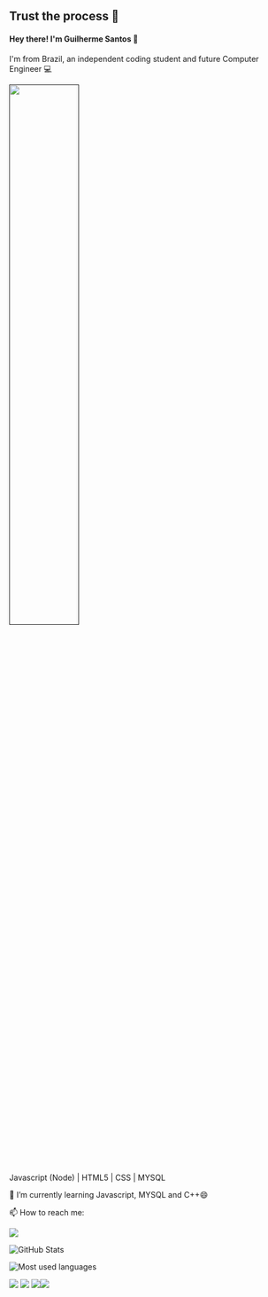  ## Trust the process 🖖
 #### Hey there! I'm Guilherme Santos 👋


I'm from Brazil, an independent coding student and future Computer Engineer :computer: 

[<img src="./assets/catcoder.gif" width = 50% />]()

Javascript (Node) | HTML5 | CSS | MYSQL

🔭  I’m currently learning Javascript, MYSQL and C++😄

📫 How to reach me: 

[<img src="https://img.shields.io/badge/LinkedIn-0077B5?style=for-the-badge&logo=linkedin&logoColor=white" />](https://www.linkedin.com/in/guilherme-emeterio-developer)

![GitHub Stats](https://github-readme-stats.vercel.app/api?username=dankalighieri&hide_border=true&show_icons=true&include_all_commits=false&count_private=true&line_height=24&text_color=ffffff&icon_color=ffffff&bg_color=0,833ab4,5851db,405de6&title_color=ffffff)
     
![Most used languages](https://github-readme-stats.vercel.app/api/top-langs/?username=dankalighieri&hide=html&hide_border=true&card_width=320&layout=compact&langs_count=4&text_color=ffffff&icon_color=ffffff&bg_color=0,833ab4,5851db,405de6&title_color=ffffff)

[<img src="https://img.shields.io/badge/JavaScript-F7DF1E?style=for-the-badge&logo=javascript&logoColor=black" />]() [<img src="https://img.shields.io/badge/MySQL-00000F?style=for-the-badge&logo=mysql&logoColor=white" />]() 
[<img src="https://img.shields.io/badge/Linux-FCC624?style=for-the-badge&logo=linux&logoColor=black" />]()[<img src="https://img.shields.io/badge/Node.js-43853D?style=for-the-badge&logo=node.js&logoColor=white" />]()

<!--
**DankALighieri/DankAlighieri** is a ✨ _special_ ✨ repository because its `README.md` (this file) appears on your GitHub profile.

Here are some ideas to get you started:

- 🔭 I’m currently working on ...
- 🌱 I’m currently learning ...
- 👯 I’m looking to collaborate on ...
- 🤔 I’m looking for help with ...
- 💬 Ask me about ...
- 📫 How to reach me: ...
- 😄 Pronouns: ...
- ⚡ Fun fact: ...
-->
